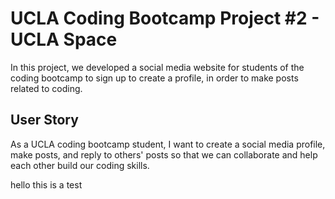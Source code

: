 # UCLA Coding Bootcamp Project #2 - UCLA Space

In this project, we developed a social media website for students of the coding bootcamp to sign up to create a profile, in order to make posts related to coding.

## User Story

As a UCLA coding bootcamp student, I want to create a social media profile, make posts, and reply to others' posts so that we can collaborate and help each other build our coding skills.

hello this is a test